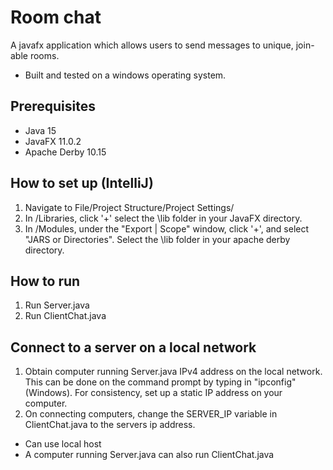 # Room chat
A javafx application which allows users to send messages to unique, join-able rooms.
- Built and tested on a windows operating system.

## Prerequisites

- Java 15
- JavaFX 11.0.2
- Apache Derby 10.15

## How to set up (IntelliJ)
1. Navigate to File/Project Structure/Project Settings/
2. In /Libraries, click '+' select the \lib folder in your JavaFX directory.
3. In /Modules, under the "Export | Scope" window, click '+', and select "JARS or Directories". Select the \lib folder in your apache derby directory.

## How to run
1. Run Server.java
2. Run ClientChat.java

## Connect to a server on a local network
1. Obtain computer running Server.java IPv4 address on the local network. This can be done on the command prompt by typing in "ipconfig" (Windows). For consistency, set up a static IP address on your computer.
2. On connecting computers, change the SERVER_IP variable in ClientChat.java to the servers ip address.
- Can use local host
- A computer running Server.java can also run ClientChat.java